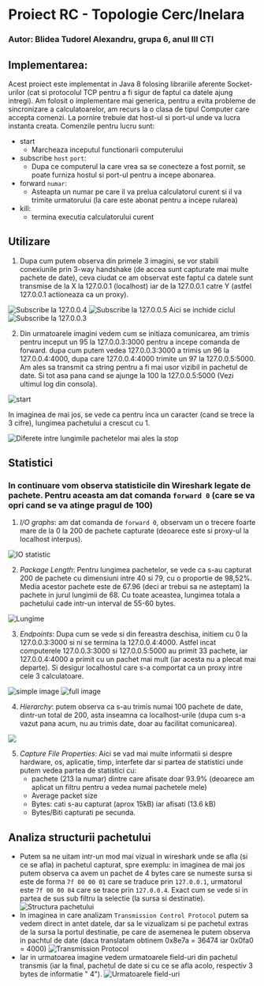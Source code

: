 # Proiect RC - Topologie Cerc/Inelara

### Autor: Blidea Tudorel Alexandru, grupa 6, anul III CTI

## Implementarea:

Acest proiect este implementat in Java 8 folosing librariile aferente Socket-urilor (cat si protocolul TCP pentru a fi sigur de faptul ca datele ajung intregi). Am folosit o implementare mai generica, pentru a evita probleme de sincronizare a calculatoarelor, am recurs la o clasa de tipul Computer care accepta comenzi. La pornire trebuie dat host-ul si port-ul unde va lucra instanta creata. Comenzile pentru lucru sunt:

- start
  - Marcheaza inceputul functionarii computerului
- subscribe `host` `port`:
  - Dupa ce computerul la care vrea sa se conecteze a fost pornit, se poate furniza hostul si port-ul pentru a incepe abonarea.
- forward `numar`:
  - Asteapta un numar pe care il va prelua calculatorul curent si il va trimite urmatorului (la care este abonat pentru a incepe rularea)
- kill:
  - termina executia calculatorului curent

## Utilizare

1. Dupa cum putem observa din primele 3 imagini, se vor stabili conexiunile prin 3-way handshake (de accea sunt capturate mai multe pachete de date), ceva ciudat ce am observat este faptul ca datele sunt transmise de la X la 127.0.0.1 (localhost) iar de la 127.0.0.1 catre Y (astfel 127.0.0.1 actioneaza ca un proxy).

![Subscribe la 127.0.0.4](./img/pornire/sub4000.png)
![Subscribe la 127.0.0.5](./img/pornire/sub5000.png)
Aici se inchide ciclul
![Subscribe la 127.0.0.3](./img/pornire/sub3000.png)

2. Din urmatoarele imagini vedem cum se initiaza comunicarea, am trimis pentru inceput un 95 la 127.0.0.3:3000 pentru a incepe comanda de forward. dupa cum putem vedea 127.0.0.3:3000 a trimis un 96 la 127.0.0.4:4000, dupa care 127.0.0.4:4000 trimite un 97 la 127.0.0.5:5000. Am ales sa transmit ca string pentru a fi mai usor vizibil in pachetul de date. Si tot asa pana cand se ajunge la 100 la 127.0.0.5:5000 (Vezi ultimul log din consola).

![start](./img/forward/start.png)

In imaginea de mai jos, se vede ca pentru inca un caracter (cand se trece la 3 cifre), lungimea pachetului a crescut cu 1.

![Diferete intre lungimile pachetelor mai ales la stop](./img/forward/dif.png)

## Statistici

### In continuare vom observa statisticile din Wireshark legate de pachete. Pentru aceasta am dat comanda `forward 0` (care se va opri cand se va atinge pragul de 100)

1. _I/O graphs_: am dat comanda de `forward 0`, observam un o trecere foarte mare de la 0 la 200 de pachete capturate (deoarece este si proxy-ul la localhost interpus).

![IO statistic](./img/statistici/io/stat.png)

2. _Package Length_: Pentru lungimea pachetelor, se vede ca s-au capturat 200 de pachete cu dimensiuni intre 40 si 79, cu o proportie de 98,52%. Media acestor pachete este de 67.96 (deci ar trebui sa ne asteptam) la pachete in jurul lungimii de 68. Cu toate aceastea, lungimea totala a pachetului cade intr-un interval de 55-60 bytes.

![Lungime](./img/statistici/lengths/stat%20len.png)

3. _Endpoints_: Dupa cum se vede si din fereastra deschisa, initiem cu 0 la 127.0.0.3:3000 si ni se termina la 127.0.0.4:4000. Astfel incat computerele 127.0.0.3:3000 si 127.0.0.5:5000 au primit 33 pachete, iar 127.0.0.4:4000 a primit cu un pachet mai mult (iar acesta nu a plecat mai departe). Si desigur localhostul care s-a comportat ca un proxy intre cele 3 calculatoare.

![simple image](./img/statistici/endpoints/endpoints.png)
![full image](./img/statistici/endpoints/endpoints-full.png)

4. _Hierarchy_: putem observa ca s-au trimis numai 100 pachete de date, dintr-un total de 200, asta inseamna ca localhost-urile (dupa cum s-a vazut pana acum, nu au trimis date, doar au facilitat comunicarea).

![](./img/statistici/hierarchy/hierarchy.png)

5. _Capture File Properties_: Aici se vad mai multe informatii si despre hardware, os, aplicatie, timp, interfete dar si partea de statistici unde putem vedea partea de statistici cu:
   - pachete (213 la numar) dintre care afisate doar 93.9% (deoarece am aplicat un filtru pentru a vedea numai pachetele mele)
   - Average packet size
   - Bytes: cati s-au capturat (aprox 15kB) iar afisati (13.6 kB)
   - Bytes/Biti capturati pe secunda.

## Analiza structurii pachetului

- Putem sa ne uitam intr-un mod mai vizual in wireshark unde se afla (si ce se afla) in pachetul capturat, spre exemplu: in imaginea de mai jos putem observa ca avem un pachet de 4 bytes care se numeste sursa si este de forma `7f 00 00 01` care se traduce prin `127.0.0.1`, urmatorul este `7f 00 00 04` care se trace prin `127.0.0.4`. Exact cum se vede si in partea de sus sub filtru la selectie (la sursa si destinatie).
  ![Structura pachetului](./img/struct/struct%20pachet.png)
- In imaginea in care analizam `Transmission Control Protocol` putem sa vedem direct in antet datele, dar sa le vizualizam si pe pachetul extras de la sursa la portul destinatie, pe care de asemenea le putem observa in pachtul de date (daca translatam obtinem 0x8e7a = 36474 iar 0x0fa0 = 4000)
  ![Transmission Protocol](./img/struct/transm%20protocol.png)
- Iar in urmatoarea imagine vedem urmatoarele field-uri din pachetul transmis (iar la final, pachetul de date si cu ce se afla acolo, respectiv 3 bytes de informatie " 4").
  ![Urmatoarele field-uri](./img/struct/urm%20transm%20protocol.png)
